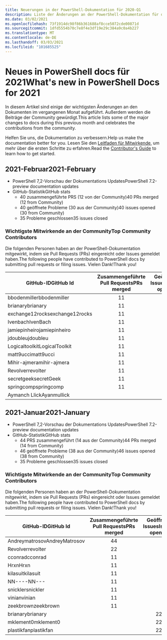 ```yaml
---
title: Neuerungen in der PowerShell-Dokumentation für 2020-Q1
description: Liste der Änderungen an der PowerShell-Dokumentation für das erste Quartal im Jahr 2020
ms.date: 03/02/2021
ms.openlocfilehash: 73f1914dc98f86b361688af8cce5072cde00871d
ms.sourcegitcommit: 1dfd5554b70c7e8f4e3df19e29c384a9c0a4b227
ms.translationtype: MT
ms.contentlocale: de-DE
ms.lasthandoff: 03/03/2021
ms.locfileid: "101685525"
---
```

# <a name="whats-new-in-powershell-docs-for-2021"></a><span data-ttu-id="306f9-103">Neues in PowerShell docs für 2021</span><span class="sxs-lookup"><span data-stu-id="306f9-103">What's new in PowerShell Docs for 2021</span></span>

<span data-ttu-id="306f9-104">In diesem Artikel sind einige der wichtigsten Änderungen an den Dokumenten im vergangenen Monat aufgeführt. Außerdem werden die Beiträge der Community gewürdigt.</span><span class="sxs-lookup"><span data-stu-id="306f9-104">This article lists some of the major changes to docs during this previous month and celebrates the contributions from the community.</span></span>

<span data-ttu-id="306f9-105">Helfen Sie uns, die Dokumentation zu verbessern.</span><span class="sxs-lookup"><span data-stu-id="306f9-105">Help us make the documentation better for you.</span></span> <span data-ttu-id="306f9-106">Lesen Sie den [Leitfaden für Mitwirkende][contrib], um mehr über die ersten Schritte zu erfahren.</span><span class="sxs-lookup"><span data-stu-id="306f9-106">Read the [Contributor's Guide][contrib] to learn how to get started.</span></span>

## <a name="2021-february"></a><span data-ttu-id="306f9-107">2021-Februar</span><span class="sxs-lookup"><span data-stu-id="306f9-107">2021-February</span></span>

- <span data-ttu-id="306f9-108">PowerShell 7,2-Vorschau der Dokumentations Updates</span><span class="sxs-lookup"><span data-stu-id="306f9-108">PowerShell 7.2-preview documentation updates</span></span>
- <span data-ttu-id="306f9-109">GitHub-Statistik</span><span class="sxs-lookup"><span data-stu-id="306f9-109">GitHub stats</span></span>
  - <span data-ttu-id="306f9-110">40 zusammengeführte PRS (12 von der Community)</span><span class="sxs-lookup"><span data-stu-id="306f9-110">40 PRs merged (12 from Community)</span></span>
  - <span data-ttu-id="306f9-111">40 geöffnete Probleme (30 aus der Community)</span><span class="sxs-lookup"><span data-stu-id="306f9-111">40 issues opened (30 from Community)</span></span>
  - <span data-ttu-id="306f9-112">35 Probleme geschlossen</span><span class="sxs-lookup"><span data-stu-id="306f9-112">35 issues closed</span></span>

### <a name="top-community-contributors"></a><span data-ttu-id="306f9-113">Wichtigste Mitwirkende an der Community</span><span class="sxs-lookup"><span data-stu-id="306f9-113">Top Community Contributors</span></span>

<span data-ttu-id="306f9-114">Die folgenden Personen haben an der PowerShell-Dokumentation mitgewirkt, indem sie Pull Requests (PRs) eingereicht oder Issues gemeldet haben.</span><span class="sxs-lookup"><span data-stu-id="306f9-114">The following people have contributed to PowerShell docs by submitting pull requests or filing issues.</span></span> <span data-ttu-id="306f9-115">Vielen Dank!</span><span class="sxs-lookup"><span data-stu-id="306f9-115">Thank you!</span></span>

|    <span data-ttu-id="306f9-116">GitHub-ID</span><span class="sxs-lookup"><span data-stu-id="306f9-116">GitHub Id</span></span>    | <span data-ttu-id="306f9-117">Zusammengeführte Pull Requests</span><span class="sxs-lookup"><span data-stu-id="306f9-117">PRs merged</span></span> | <span data-ttu-id="306f9-118">Geöffnete Issues</span><span class="sxs-lookup"><span data-stu-id="306f9-118">Issues opened</span></span> |
| --------------- | :--------: | :-----------: |
| <span data-ttu-id="306f9-119">bbodenmiller</span><span class="sxs-lookup"><span data-stu-id="306f9-119">bbodenmiller</span></span>    |     <span data-ttu-id="306f9-120">1</span><span class="sxs-lookup"><span data-stu-id="306f9-120">1</span></span>      |               |
| <span data-ttu-id="306f9-121">brianary</span><span class="sxs-lookup"><span data-stu-id="306f9-121">brianary</span></span>        |     <span data-ttu-id="306f9-122">1</span><span class="sxs-lookup"><span data-stu-id="306f9-122">1</span></span>      |               |
| <span data-ttu-id="306f9-123">exchange12rocks</span><span class="sxs-lookup"><span data-stu-id="306f9-123">exchange12rocks</span></span> |     <span data-ttu-id="306f9-124">1</span><span class="sxs-lookup"><span data-stu-id="306f9-124">1</span></span>      |               |
| <span data-ttu-id="306f9-125">Ivenbach</span><span class="sxs-lookup"><span data-stu-id="306f9-125">IvenBach</span></span>        |     <span data-ttu-id="306f9-126">1</span><span class="sxs-lookup"><span data-stu-id="306f9-126">1</span></span>      |               |
| <span data-ttu-id="306f9-127">jamiepinheiro</span><span class="sxs-lookup"><span data-stu-id="306f9-127">jamiepinheiro</span></span>   |     <span data-ttu-id="306f9-128">1</span><span class="sxs-lookup"><span data-stu-id="306f9-128">1</span></span>      |               |
| <span data-ttu-id="306f9-129">jdoubleu</span><span class="sxs-lookup"><span data-stu-id="306f9-129">jdoubleu</span></span>        |     <span data-ttu-id="306f9-130">1</span><span class="sxs-lookup"><span data-stu-id="306f9-130">1</span></span>      |               |
| <span data-ttu-id="306f9-131">Logicaltoolkit</span><span class="sxs-lookup"><span data-stu-id="306f9-131">LogicalToolkit</span></span>  |     <span data-ttu-id="306f9-132">1</span><span class="sxs-lookup"><span data-stu-id="306f9-132">1</span></span>      |               |
| <span data-ttu-id="306f9-133">matt9ucci</span><span class="sxs-lookup"><span data-stu-id="306f9-133">matt9ucci</span></span>       |     <span data-ttu-id="306f9-134">1</span><span class="sxs-lookup"><span data-stu-id="306f9-134">1</span></span>      |               |
| <span data-ttu-id="306f9-135">Mihir-ajmera</span><span class="sxs-lookup"><span data-stu-id="306f9-135">mihir-ajmera</span></span>    |     <span data-ttu-id="306f9-136">1</span><span class="sxs-lookup"><span data-stu-id="306f9-136">1</span></span>      |               |
| <span data-ttu-id="306f9-137">Revolver</span><span class="sxs-lookup"><span data-stu-id="306f9-137">revolter</span></span>        |     <span data-ttu-id="306f9-138">1</span><span class="sxs-lookup"><span data-stu-id="306f9-138">1</span></span>      |               |
| <span data-ttu-id="306f9-139">secretgeek</span><span class="sxs-lookup"><span data-stu-id="306f9-139">secretGeek</span></span>      |     <span data-ttu-id="306f9-140">1</span><span class="sxs-lookup"><span data-stu-id="306f9-140">1</span></span>      |               |
| <span data-ttu-id="306f9-141">springcomp</span><span class="sxs-lookup"><span data-stu-id="306f9-141">springcomp</span></span>      |     <span data-ttu-id="306f9-142">1</span><span class="sxs-lookup"><span data-stu-id="306f9-142">1</span></span>      |               |
| <span data-ttu-id="306f9-143">Aymanch Llick</span><span class="sxs-lookup"><span data-stu-id="306f9-143">Ayanmullick</span></span>     |            |       <span data-ttu-id="306f9-144">2</span><span class="sxs-lookup"><span data-stu-id="306f9-144">2</span></span>       |

## <a name="2021-january"></a><span data-ttu-id="306f9-145">2021-Januar</span><span class="sxs-lookup"><span data-stu-id="306f9-145">2021-January</span></span>

- <span data-ttu-id="306f9-146">PowerShell 7,2-Vorschau der Dokumentations Updates</span><span class="sxs-lookup"><span data-stu-id="306f9-146">PowerShell 7.2-preview documentation updates</span></span>
- <span data-ttu-id="306f9-147">GitHub-Statistik</span><span class="sxs-lookup"><span data-stu-id="306f9-147">GitHub stats</span></span>
  - <span data-ttu-id="306f9-148">44 PRS zusammengeführt (14 aus der Community)</span><span class="sxs-lookup"><span data-stu-id="306f9-148">44 PRs merged (14 from Community)</span></span>
  - <span data-ttu-id="306f9-149">46 geöffnete Probleme (38 aus der Community)</span><span class="sxs-lookup"><span data-stu-id="306f9-149">46 issues opened (38 from Community)</span></span>
  - <span data-ttu-id="306f9-150">35 Probleme geschlossen</span><span class="sxs-lookup"><span data-stu-id="306f9-150">35 issues closed</span></span>

### <a name="top-community-contributors"></a><span data-ttu-id="306f9-151">Wichtigste Mitwirkende an der Community</span><span class="sxs-lookup"><span data-stu-id="306f9-151">Top Community Contributors</span></span>

<span data-ttu-id="306f9-152">Die folgenden Personen haben an der PowerShell-Dokumentation mitgewirkt, indem sie Pull Requests (PRs) eingereicht oder Issues gemeldet haben.</span><span class="sxs-lookup"><span data-stu-id="306f9-152">The following people have contributed to PowerShell docs by submitting pull requests or filing issues.</span></span> <span data-ttu-id="306f9-153">Vielen Dank!</span><span class="sxs-lookup"><span data-stu-id="306f9-153">Thank you!</span></span>

|   <span data-ttu-id="306f9-154">GitHub-ID</span><span class="sxs-lookup"><span data-stu-id="306f9-154">GitHub Id</span></span>    | <span data-ttu-id="306f9-155">Zusammengeführte Pull Requests</span><span class="sxs-lookup"><span data-stu-id="306f9-155">PRs merged</span></span> | <span data-ttu-id="306f9-156">Geöffnete Issues</span><span class="sxs-lookup"><span data-stu-id="306f9-156">Issues opened</span></span> |
| -------------- | :--------: | :-----------: |
| <span data-ttu-id="306f9-157">Andreymatrosov</span><span class="sxs-lookup"><span data-stu-id="306f9-157">AndreyMatrosov</span></span> |     <span data-ttu-id="306f9-158">4</span><span class="sxs-lookup"><span data-stu-id="306f9-158">4</span></span>      |               |
| <span data-ttu-id="306f9-159">Revolver</span><span class="sxs-lookup"><span data-stu-id="306f9-159">revolter</span></span>       |     <span data-ttu-id="306f9-160">2</span><span class="sxs-lookup"><span data-stu-id="306f9-160">2</span></span>      |               |
| <span data-ttu-id="306f9-161">cconrad</span><span class="sxs-lookup"><span data-stu-id="306f9-161">cconrad</span></span>        |     <span data-ttu-id="306f9-162">1</span><span class="sxs-lookup"><span data-stu-id="306f9-162">1</span></span>      |               |
| <span data-ttu-id="306f9-163">Hrxn</span><span class="sxs-lookup"><span data-stu-id="306f9-163">Hrxn</span></span>           |     <span data-ttu-id="306f9-164">1</span><span class="sxs-lookup"><span data-stu-id="306f9-164">1</span></span>      |               |
| <span data-ttu-id="306f9-165">kilasuit</span><span class="sxs-lookup"><span data-stu-id="306f9-165">kilasuit</span></span>       |     <span data-ttu-id="306f9-166">1</span><span class="sxs-lookup"><span data-stu-id="306f9-166">1</span></span>      |               |
| <span data-ttu-id="306f9-167">NN----</span><span class="sxs-lookup"><span data-stu-id="306f9-167">NN---</span></span>          |     <span data-ttu-id="306f9-168">1</span><span class="sxs-lookup"><span data-stu-id="306f9-168">1</span></span>      |               |
| <span data-ttu-id="306f9-169">snickler</span><span class="sxs-lookup"><span data-stu-id="306f9-169">snickler</span></span>       |     <span data-ttu-id="306f9-170">1</span><span class="sxs-lookup"><span data-stu-id="306f9-170">1</span></span>      |               |
| <span data-ttu-id="306f9-171">vinian</span><span class="sxs-lookup"><span data-stu-id="306f9-171">vinian</span></span>         |     <span data-ttu-id="306f9-172">1</span><span class="sxs-lookup"><span data-stu-id="306f9-172">1</span></span>      |               |
| <span data-ttu-id="306f9-173">zeekbrown</span><span class="sxs-lookup"><span data-stu-id="306f9-173">zeekbrown</span></span>      |     <span data-ttu-id="306f9-174">1</span><span class="sxs-lookup"><span data-stu-id="306f9-174">1</span></span>      |               |
| <span data-ttu-id="306f9-175">brianary</span><span class="sxs-lookup"><span data-stu-id="306f9-175">brianary</span></span>       |            |       <span data-ttu-id="306f9-176">2</span><span class="sxs-lookup"><span data-stu-id="306f9-176">2</span></span>       |
| <span data-ttu-id="306f9-177">mklement0</span><span class="sxs-lookup"><span data-stu-id="306f9-177">mklement0</span></span>      |            |       <span data-ttu-id="306f9-178">2</span><span class="sxs-lookup"><span data-stu-id="306f9-178">2</span></span>       |
| <span data-ttu-id="306f9-179">plastikfan</span><span class="sxs-lookup"><span data-stu-id="306f9-179">plastikfan</span></span>     |            |       <span data-ttu-id="306f9-180">2</span><span class="sxs-lookup"><span data-stu-id="306f9-180">2</span></span>       |

<!-- Link references -->
[contrib]: contributing/overview.md
